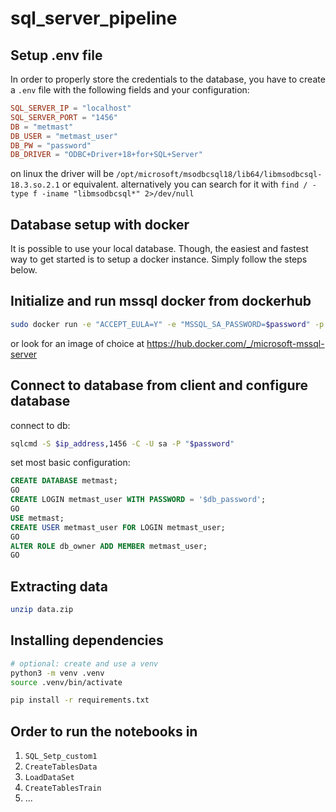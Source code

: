 # sql_server_pipeline

## Setup .env file

In order to properly store the credentials to the database, you have to create a `.env` file with the following fields and your configuration:

```conf
SQL_SERVER_IP = "localhost"
SQL_SERVER_PORT = "1456"
DB = "metmast"
DB_USER = "metmast_user"
DB_PW = "password"
DB_DRIVER = "ODBC+Driver+18+for+SQL+Server"
```

on linux the driver will be `/opt/microsoft/msodbcsql18/lib64/libmsodbcsql-18.3.so.2.1` or equivalent.
alternatively you can search for it with `find / -type f -iname "libmsodbcsql*" 2>/dev/null`

## Database setup with docker

It is possible to use your local database. Though, the easiest and fastest way to get started is to setup a docker instance. Simply follow the steps below.

## Initialize and run mssql docker from dockerhub

```sh
sudo docker run -e "ACCEPT_EULA=Y" -e "MSSQL_SA_PASSWORD=$password" -p 1456:1433 -d mcr.microsoft.com/mssql/server:2022-latest
```

or look for an image of choice at <https://hub.docker.com/_/microsoft-mssql-server>

## Connect to database from client and configure database

connect to db:

```sh
sqlcmd -S $ip_address,1456 -C -U sa -P "$password"
```

set most basic configuration:

```sql
CREATE DATABASE metmast;
GO
CREATE LOGIN metmast_user WITH PASSWORD = '$db_password';
GO
USE metmast;
CREATE USER metmast_user FOR LOGIN metmast_user;
GO
ALTER ROLE db_owner ADD MEMBER metmast_user;
GO
```

## Extracting data

```sh
unzip data.zip
```

## Installing dependencies

```sh
# optional: create and use a venv
python3 -m venv .venv
source .venv/bin/activate

pip install -r requirements.txt
```

## Order to run the notebooks in

1. `SQL_Setp_custom1`
2. `CreateTablesData`
3. `LoadDataSet`
4. `CreateTablesTrain`
5. ...
